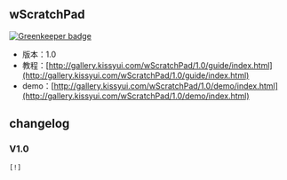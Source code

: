 ## wScratchPad

[![Greenkeeper badge](https://badges.greenkeeper.io/noyobo/wScratchPad.svg)](https://greenkeeper.io/)

* 版本：1.0
* 教程：[http://gallery.kissyui.com/wScratchPad/1.0/guide/index.html](http://gallery.kissyui.com/wScratchPad/1.0/guide/index.html)
* demo：[http://gallery.kissyui.com/wScratchPad/1.0/demo/index.html](http://gallery.kissyui.com/wScratchPad/1.0/demo/index.html)

## changelog

### V1.0

    [!]


